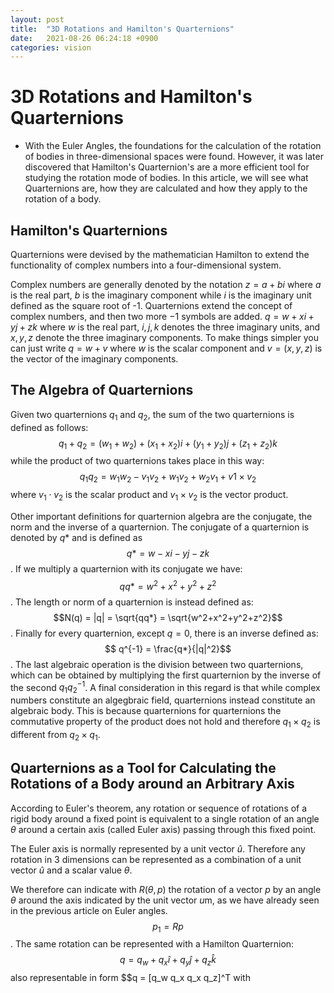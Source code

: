 ```yaml
---
layout: post
title:  "3D Rotations and Hamilton's Quarternions"
date:   2021-08-26 06:24:18 +0900
categories: vision
---
```


# 3D Rotations and Hamilton's Quarternions
* With the Euler Angles, the foundations for the calculation of the rotation of bodies in three-dimensional spaces were found. However, it was later discovered that Hamilton's Quarternion's are a more efficient tool for studying the rotation mode of bodies. In this article, we will see what Quarternions are, how they are calculated and how they apply to the rotation of a body.

## Hamilton's Quarternions
Quarternions were devised by the mathematician Hamilton to extend the functionality of complex numbers into a four-dimensional system.

Complex numbers are generally denoted by the notation $z= a+bi$ where $a$ is the real part, $b$ is the imaginary component while $i$ is the imaginary unit defined as the square root of -1. Quarternions extend the concept of complex numbers, and then two more $-1$ symbols are added. $q = w+xi+yj+zk$ where $w$ is the real part, $i,j,k$ denotes the three imaginary units, and $x,y,z$ denote the three imaginary components. To make things simpler you can just write $q = w+v$ where $w$ is the scalar component and $v=(x,y,z)$ is the vector of the imaginary components. 

## The Algebra of Quarternions
Given two quarternions $q_1$ and $q_2$, the sum of the two quarternions is defined as follows: $$q_1+q_2 = (w_1+w_2) + (x_1+x_2)i + (y_1+y_2)j + (z_1+z_2)k $$ while the product of two quarternions takes place in this way: $$q_1 q_2 = w_1 w_2 - v_1 v_2 + w_1 v_2 + w_2 v_1 + v1 \times v_2 $$ where $v_1 \cdot v_2$ is the scalar product and $v_1 \times v_2$ is the vector product. 

Other important definitions for quarternion algebra are the conjugate, the norm and the inverse of a quarternion. The conjugate of a quarternion is denoted by $q*$ and is defined as $$q* = w -xi - yj - zk$$. If we multiply a quarternion with its conjugate we have: $$qq* = w^2 + x^2 + y^2 + z^2$$. The length or norm of a quarternion is instead defined as:$$N(q) = |q| = \sqrt{qq*} = \sqrt{w^2+x^2+y^2+z^2}$$. Finally for every quarternion, except $q=0$, there is an inverse defined as: $$ q^{-1} = \frac{q*}{|q|^2}$$. The last algebraic operation is the division between two quarternions, which can be obtained by multiplying the first quarternion by the inverse of the second $q_1q_2^{-1}$. A final consideration in this regard is that while complex numbers constitute an algegbraic field, quarternions instead constitute an algebraic body. This is because quarternions for quarternions the commutative property of the product does not hold and therefore $q_1 \times q_2$ is different from $q_2 \times q_1$. 

## Quarternions as a Tool for Calculating the Rotations of a Body around an Arbitrary Axis
According to Euler's theorem, any rotation or sequence of rotations of a rigid body around a fixed point is equivalent to a single rotation of an angle $\theta$ around a certain axis (called Euler axis) passing through this fixed point. 

The Euler axis is normally represented by a unit vector $\hat{u}$. Therefore any rotation in 3 dimensions can be represented as a combination of a unit vector $\hat{u}$ and a scalar value $\theta$.

We therefore can indicate with $R(\theta, p)$ the rotation of a vector $p$ by an angle $\theta$ around the axis indicated by the unit vector $u$m, as we have already seen in the previous article on Euler angles. $$ p_1 = Rp$$. The same rotation can be represented with a Hamilton Quarternion: $$q = q_w + q_x \hat{i}+ q_y \hat{j} + q_z \hat{k}$$ also representable in form $$q = [q_w q_x q_x q_z]^T with
